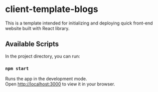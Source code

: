 # client-template-blogs
 This is a template intended for initializing and deploying quick front-end website built with React library.

## Available Scripts

In the project directory, you can run:

### `npm start`

Runs the app in the development mode.\
Open [http://localhost:3000](http://localhost:3000) to view it in your browser.
